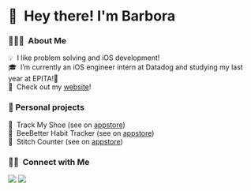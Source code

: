 # 👋 &nbsp;Hey there! I'm Barbora

### 👨🏻‍💻 &nbsp;About Me

💡 &nbsp;I like problem solving and iOS development!\
🎓 &nbsp;I’m currently an iOS engineer intern at Datadog and studying my last year at EPITA!💞️\
📄 &nbsp;Check out my [website](https://barbora.plasovska.com)!

### 💛 Personal projects
👟 &nbsp;Track My Shoe (see on [appstore](https://apps.apple.com/app/id6738585430))\
🐝 &nbsp;BeeBetter Habit Tracker (see on [appstore](https://apps.apple.com/app/beebetter-habit-tracker/id6502307654))\
🧶 &nbsp;Stitch Counter (see on [appstore](https://apps.apple.com/app/stitchcounterapp/id6480349416))

### 🤝🏻 &nbsp;Connect with Me

<a href="https://linkedin.com/in/barboraplasovska"><img src="https://img.shields.io/badge/-Barbora%20Plasovska-0077B5?style=flat&logo=Linkedin&logoColor=white"/></a>
<a href="mailto:contact@stephanegelibert.com"><img src="https://img.shields.io/badge/-bplasovska@gmail.com-D14836?style=flat&logo=Gmail&logoColor=white"/></a>

<!---
barboraplasovska/barboraplasovska is a ✨ special ✨ repository because its `README.md` (this file) appears on your GitHub profile.
You can click the Preview link to take a look at your changes.
--->
